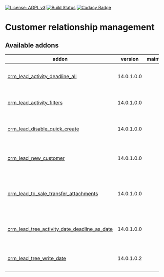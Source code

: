 [![License: AGPL v3](https://img.shields.io/badge/License-AGPL%20v3-blue.svg)](https://www.gnu.org/licenses/agpl-3.0)
[![Build Status](https://travis-ci.org/Tawasta/crm.svg?branch=12.0)](https://travis-ci.org/Tawasta/crm)
[![Codacy Badge](https://api.codacy.com/project/badge/Grade/16d209e3574f4d9a8d1eeb7a5edc1e88)](https://www.codacy.com/app/Tawasta/crm?utm_source=github.com&amp;utm_medium=referral&amp;utm_content=Tawasta/crm&amp;utm_campaign=Badge_Grade)

Customer relationship management
================================

[//]: # (addons)

Available addons
----------------
addon | version | maintainers | summary
--- | --- | --- | ---
[crm_lead_activity_deadline_all](crm_lead_activity_deadline_all/) | 14.0.1.0.0 |  | Show last write date on crm lead tree view
[crm_lead_activity_filters](crm_lead_activity_filters/) | 14.0.1.0.0 |  | Show activity filters: late, today, future
[crm_lead_disable_quick_create](crm_lead_disable_quick_create/) | 14.0.1.0.0 |  | Disable quick create from crm lead
[crm_lead_new_customer](crm_lead_new_customer/) | 14.0.1.0.0 |  | New customer boolean toggle for CRM lead
[crm_lead_to_sale_transfer_attachments](crm_lead_to_sale_transfer_attachments/) | 14.0.1.0.0 |  | Converting opportunities to sales copies related attachments
[crm_lead_tree_activity_date_deadline_as_date](crm_lead_tree_activity_date_deadline_as_date/) | 14.0.1.0.0 |  | Show activity date deadline as date in lead tree view
[crm_lead_tree_write_date](crm_lead_tree_write_date/) | 14.0.1.0.2 |  | Show last write date on crm lead tree view

[//]: # (end addons)
